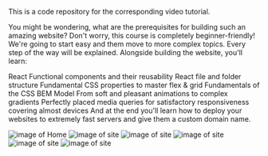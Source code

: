 This is a code repository for the corresponding video tutorial.

You might be wondering, what are the prerequisites for building such an amazing website? Don't worry, this course is completely beginner-friendly! We're going to start easy and them move to more complex topics. Every step of the way will be explained. Alongside building the website, you'll learn:

React Functional components and their reusability
React file and folder structure
Fundamental CSS properties to master flex & grid
Fundamentals of the CSS BEM Model
From soft and pleasant animations to complex gradients
Perfectly placed media queries for satisfactory responsiveness covering almost devices
And at the end you'll learn how to deploy your websites to extremely fast servers and give them a custom domain name.


![image of Home](./site/Screenshot(25).png "home page")
![image of site](./site/Screenshot(26).png " ")
![image of site](./site/Screenshot(27).png " ")
![image of site](./site/Screenshot(28).png " ")
![image of site](./site/Screenshot(29).png " ")
![image of site](./site/Screenshot(30).png " ")

